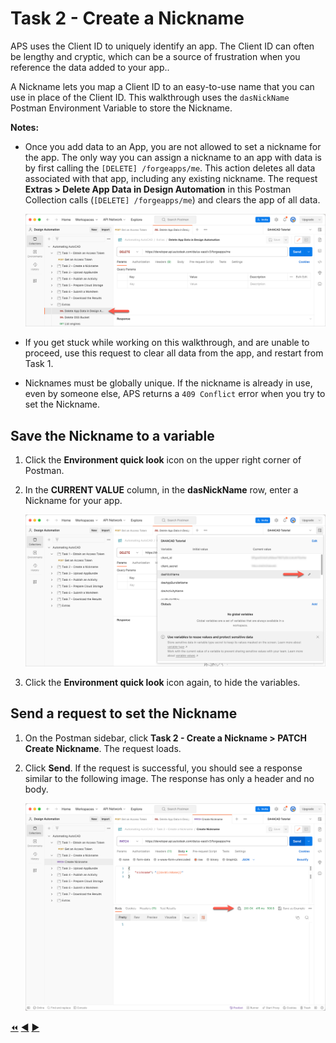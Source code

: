 # Task 2 - Create a Nickname

APS uses the Client ID to uniquely identify an app. The Client ID can often be lengthy and cryptic, which can be a source of frustration when you reference the data added to your app..

A Nickname lets you map a Client ID to an easy-to-use name that you can use in place of the Client ID. This walkthrough uses the `dasNickName` Postman Environment Variable to store the Nickname.

**Notes:**

- Once you add data to an App, you are not allowed to set a nickname for the app. The only way you can assign a nickname to an app with data is by first calling the `[DELETE] /forgeapps/me`. This action deletes all data associated with that app, including any existing nickname. The request **Extras > Delete App Data in Design Automation** in this Postman Collection calls (`[DELETE] /forgeapps/me`) and clears the app of all data.

    ![Delete App Data](../images/task2-delete_forge_app.png "Delete app")

- If you get stuck while working on this walkthrough, and are unable to proceed, use this request to clear all data from the app, and restart from Task 1.


- Nicknames must be globally unique.  If the nickname is already in use, even by someone else, APS returns a `409 Conflict` error when you try to set the Nickname.

## Save the Nickname to a variable

1. Click the **Environment quick look** icon on the upper right corner of Postman.

2. In the **CURRENT VALUE** column, in the **dasNickName** row, enter a Nickname for your app.

   ![Nickname Variable](../images/task2-environment_variables_grid.png "Nickname Variable")


3. Click the **Environment quick look** icon again, to hide the variables.

## Send a request to set the Nickname

1. On the Postman sidebar, click **Task 2 - Create a Nickname > PATCH Create Nickname**. The request loads.

2. Click **Send**. If the request is successful, you should see a response similar to the following image. The response has only a header and no body.

    ![Successful nickname](../images/task2-successfull.png "Successful Nickname")

[:rewind:](../readme.md "readme.md") [:arrow_backward:](task-1.md "Previous task") [:arrow_forward:](task-3.md "Next task")
